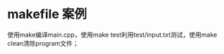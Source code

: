 <!--
 * @Descripttion: 
 * @version: 
 * @Author: tylerytr
 * @Date: 2023-03-27 14:20:28
 * @LastEditTime: 2023-03-27 14:21:49
 * @LastEditors: tylerytr
 * @FilePath: /tyleryin/worker/CPP_example/makefile_example/README.md
 * Email:601576661@qq.com
 * Copyright (c) 2023 by tyleryin, All Rights Reserved. 
-->
# makefile 案例
使用make编译main.cpp，使用make test利用test/input.txt测试，使用make clean清除program文件；
